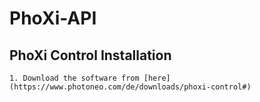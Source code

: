 # PhoXi-API
  ## PhoXi Control Installation
    1. Download the software from [here](https://www.photoneo.com/de/downloads/phoxi-control#)
